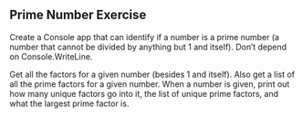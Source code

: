 ## Prime Number Exercise

Create a Console app that can identify if a number is a prime number (a number that cannot be divided by anything but 1 and itself). 
Don’t depend on Console.WriteLine.

Get all the factors for a given number (besides 1 and itself). Also get a list of all the prime factors for a given number. 
When a number is given, print out how many unique factors go into it, the list of unique prime factors, and what the largest prime factor is.
